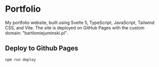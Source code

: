 # Portfolio

My portfolio website, built using Svelte 5, TypeScript, JavaScript, Tailwind CSS, and Vite. The site is deployed on GitHub Pages with the custom domain: "bartlomiejuminski.pl".

## Deploy to Github Pages

```
npm run deploy
```
